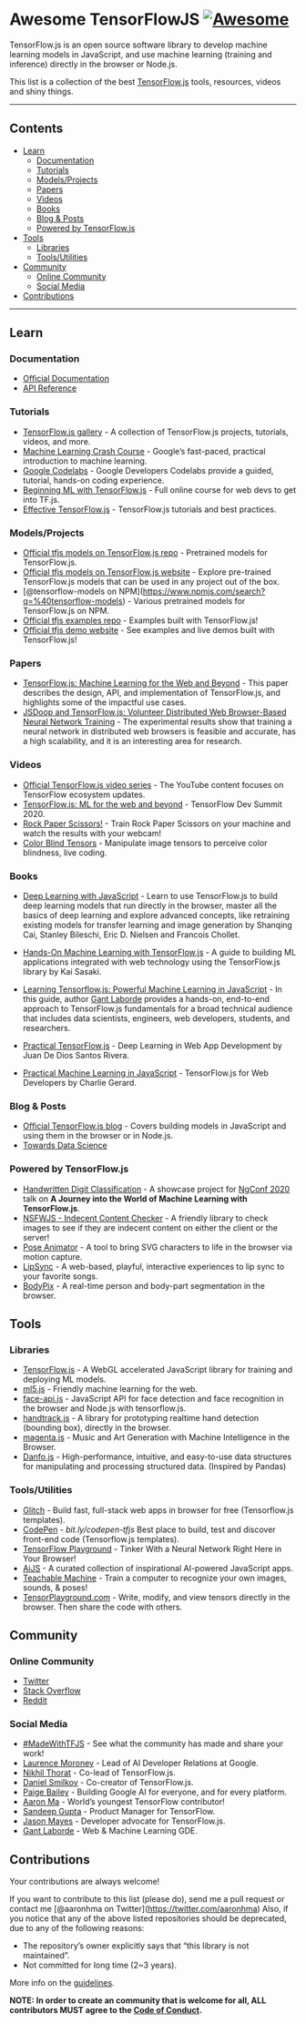 Awesome TensorFlowJS [![Awesome](https://awesome.re/badge.svg)](https://awesome.re)
===================================================================================

TensorFlow.js is an open source software library to develop machine learning models in JavaScript, and use machine learning (training and inference) directly in the browser or Node.js.

This list is a collection of the best [TensorFlow.js](https://www.tensorflow.org/js) tools, resources, videos and shiny things.

------------------------------------------------------------------------

Contents
--------

-   [Learn](#learn)
    -   [Documentation](#documentation)
    -   [Tutorials](#tutorials)
    -   [Models/Projects](#modelsprojects)
    -   [Papers](#papers)
    -   [Videos](#videos)
    -   [Books](#books)
    -   [Blog & Posts](#blog--posts)
    -   [Powered by TensorFlow.js](#powered-by-tensorflowjs)
-   [Tools](#tools)
    -   [Libraries](#libraries)
    -   [Tools/Utilities](#toolsutilities)
-   [Community](#community)
    -   [Online Community](#online-community)
    -   [Social Media](#social-media)
-   [Contributions](#contributions)

------------------------------------------------------------------------

Learn
-----

### Documentation

-   [Official Documentation](https://www.tensorflow.org/js/guide)
-   [API Reference](https://js.tensorflow.org/api/latest/)

### Tutorials

-   [TensorFlow.js gallery](https://github.com/tensorflow/tfjs/blob/master/GALLERY.md) - A collection of TensorFlow.js projects, tutorials, videos, and more.
-   [Machine Learning Crash Course](https://developers.google.com/machine-learning/crash-course/) - Google’s fast-paced, practical introduction to machine learning.
-   [Google Codelabs](https://codelabs.developers.google.com/) - Google Developers Codelabs provide a guided, tutorial, hands-on coding experience.
-   [Beginning ML with TensorFlow.js](https://academy.infinite.red/p/beginning-machine-learning-with-tensorflow-js) - Full online course for web devs to get into TF.js.
-   [Effective TensorFlow.js](https://effectivemachinelearning.com/TensorFlow.js) - TensorFlow.js tutorials and best practices.

### Models/Projects

-   [Official tfjs models on TensorFlow.js repo](https://github.com/tensorflow/tfjs-models) - Pretrained models for TensorFlow.js.
-   [Official tfjs models on TensorFlow.js website](https://www.tensorflow.org/js/models) - Explore pre-trained TensorFlow.js models that can be used in any project out of the box.
-   <span class="citation" data-cites="tensorflow-models">\[@tensorflow-models on NPM\]</span>(https://www.npmjs.com/search?q=%40tensorflow-models) - Various pretrained models for TensorFlow.js on NPM.
-   [Official tfjs examples repo](https://github.com/tensorflow/tfjs-examples) - Examples built with TensorFlow.js!
-   [Official tfjs demo website](https://www.tensorflow.org/js/demos) - See examples and live demos built with TensorFlow.js!

### Papers

-   [TensorFlow.js: Machine Learning for the Web and Beyond](https://arxiv.org/abs/1901.05350) - This paper describes the design, API, and implementation of TensorFlow.js, and highlights some of the impactful use cases.
-   [JSDoop and TensorFlow.js: Volunteer Distributed Web Browser-Based Neural Network Training](https://arxiv.org/abs/1910.07402) - The experimental results show that training a neural network in distributed web browsers is feasible and accurate, has a high scalability, and it is an interesting area for research.

### Videos

-   [Official TensorFlow.js video series](https://www.youtube.com/playlist?reload=9&list=PLs6AluHXaQnjeI6jzDkpKXvbPj31i4GgF) - The YouTube content focuses on TensorFlow ecosystem updates.
-   [TensorFlow.js: ML for the web and beyond](https://youtu.be/iH9CS-QYmZs) - TensorFlow Dev Summit 2020.
-   [Rock Paper Scissors!](https://www.youtube.com/watch?v=y4pfTQJaUJU) - Train Rock Paper Scissors on your machine and watch the results with your webcam!
-   [Color Blind Tensors](https://www.youtube.com/watch?v=X55m9eS5UFU) - Manipulate image tensors to perceive color blindness, live coding.

### Books

-   [Deep Learning with JavaScript](https://www.manning.com/books/deep-learning-with-javascript) - Learn to use TensorFlow.js to build deep learning models that run directly in the browser, master all the basics of deep learning and explore advanced concepts, like retraining existing models for transfer learning and image generation by Shanqing Cai, Stanley Bileschi, Eric D. Nielsen and Francois Chollet.

-   [Hands-On Machine Learning with TensorFlow.js](https://www.amazon.com/Hands-Machine-Learning-TensorFlow-js-applications/dp/1838821732) - A guide to building ML applications integrated with web technology using the TensorFlow.js library by Kai Sasaki.

-   [Learning Tensorflow.js: Powerful Machine Learning in JavaScript](https://amzn.to/3dR3vpY) - In this guide, author [Gant Laborde](https://github.com/gantman) provides a hands-on, end-to-end approach to TensorFlow.js fundamentals for a broad technical audience that includes data scientists, engineers, web developers, students, and researchers.

-   [Practical TensorFlow.js](https://www.apress.com/gp/book/9781484262726) - Deep Learning in Web App Development by Juan De Dios Santos Rivera.

-   [Practical Machine Learning in JavaScript](https://www.apress.com/gp/book/9781484264171) - TensorFlow.js for Web Developers by Charlie Gerard.

### Blog & Posts

-   [Official TensorFlow.js blog](https://blog.tensorflow.org/search?label=TensorFlow.js&max-results=20) - Covers building models in JavaScript and using them in the browser or in Node.js.
-   [Towards Data Science](https://towardsdatascience.com/search?q=tensorflow.js)

### Powered by TensorFlow.js

-   [Handwritten Digit Classification](https://github.com/aaronhma/ngconf-2020) - A showcase project for [NgConf 2020](https://www.ng-conf.org/) talk on **A Journey into the World of Machine Learning with TensorFlow.js**.
-   [NSFWJS - Indecent Content Checker](https://github.com/infinitered/nsfwjs) - A friendly library to check images to see if they are indecent content on either the client or the server!
-   [Pose Animator](https://pose-animator-demo.firebaseapp.com/camera.html) - A tool to bring SVG characters to life in the browser via motion capture.
-   [LipSync](https://lipsync.withyoutube.com/) - A web-based, playful, interactive experiences to lip sync to your favorite songs.
-   [BodyPix](https://storage.googleapis.com/tfjs-models/demos/body-pix/index.html) - A real-time person and body-part segmentation in the browser.

Tools
-----

### Libraries

-   [TensorFlow.js](https://github.com/tensorflow/tfjs) - A WebGL accelerated JavaScript library for training and deploying ML models.
-   [ml5.js](https://ml5js.org/) - Friendly machine learning for the web.
-   [face-api.js](https://github.com/justadudewhohacks/face-api.js) - JavaScript API for face detection and face recognition in the browser and Node.js with tensorflow.js.
-   [handtrack.js](https://github.com/victordibia/handtrack.js/) - A library for prototyping realtime hand detection (bounding box), directly in the browser.
-   [magenta.js](https://magenta.tensorflow.org/get-started/#magenta-js) - Music and Art Generation with Machine Intelligence in the Browser.
-   [Danfo.js](https://danfo.jsdata.org/) - High-performance, intuitive, and easy-to-use data structures for manipulating and processing structured data. (Inspired by Pandas)

### Tools/Utilities

-   [Glitch](https://glitch.com/@TensorFlowJS) - Build fast, full-stack web apps in browser for free (Tensorflow.js templates).
-   [CodePen](https://codepen.io) - *bit.ly/codepen-tfjs* Best place to build, test and discover front-end code (Tensorflow.js templates).
-   [TensorFlow Playground](https://playground.tensorflow.org) - Tinker With a Neural Network Right Here in Your Browser!
-   [AiJS](https://aijs.rocks/) - A curated collection of inspirational AI-powered JavaScript apps.
-   [Teachable Machine](https://teachablemachine.withgoogle.com/) - Train a computer to recognize your own images, sounds, & poses!
-   [TensorPlayground.com](https://www.tensorplayground.com/1.0.0/) - Write, modify, and view tensors directly in the browser. Then share the code with others.

Community
---------

### Online Community

-   [Twitter](https://twitter.com/tensorflow)
-   [Stack Overflow](https://stackoverflow.com/questions/tagged/tensorflow.js)
-   [Reddit](https://www.reddit.com/r/TensorFlowJS)

### Social Media

-   [\#MadeWithTFJS](https://twitter.com/hashtag/MadeWithTFJS) - See what the community has made and share your work!
-   [Laurence Moroney](https://twitter.com/lmoroney) - Lead of AI Developer Relations at Google.
-   [Nikhil Thorat](https://twitter.com/nsthorat) - Co-lead of TensorFlow.js.
-   [Daniel Smilkov](https://twitter.com/dsmilkov) - Co-creator of TensorFlow.js.
-   [Paige Bailey](https://twitter.com/DynamicWebPaige) - Building Google AI for everyone, and for every platform.
-   [Aaron Ma](https://twitter.com/aaronhma) - World’s youngest TensorFlow contributor!
-   [Sandeep Gupta](https://twitter.com/TheSandeepGupta) - Product Manager for TensorFlow.
-   [Jason Mayes](https://twitter.com/jason_mayes) - Developer advocate for TensorFlow.js.
-   [Gant Laborde](https://twitter.com/GantLaborde) - Web & Machine Learning GDE.

Contributions
-------------

Your contributions are always welcome!

If you want to contribute to this list (please do), send me a pull request or contact me <span class="citation" data-cites="aaronhma">\[@aaronhma on Twitter\]</span>(https://twitter.com/aaronhma) Also, if you notice that any of the above listed repositories should be deprecated, due to any of the following reasons:

-   The repository’s owner explicitly says that “this library is not maintained”.
-   Not committed for long time (2~3 years).

More info on the [guidelines](CONTRIBUTING.md).

**NOTE: In order to create an community that is welcome for all, ALL contributors MUST agree to the [Code of Conduct](https://github.com/aaronhma/awesome-tensorflow-js/blob/master/CODE_OF_CONDUCT.md).**

